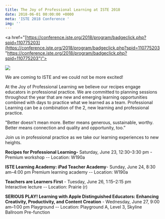 ```yaml
---
title: The Joy of Professional Learning at ISTE 2018
date: 2018-06-01 00:00:00 +0000
meta: 'ISTE 2018 Conference '
img: ''
---
```

<a href="[https://conference.iste.org/2018/program/badgeclick.php?spid=110775203](https://conference.iste.org/2018/program/badgeclick.php?spid=110775203 "https://conference.iste.org/2018/program/badgeclick.php?spid=110775203")"> 

<img src='![](https://conference.iste.org/2018/program/images/ISTE_2018_Digital_Badge_Speaker.png)'> </a>

We are coming to ISTE and we could not be more excited!

At the Joy of Professional Learning we believe our recipes engage educators in professional practice. We are committed to planning sessions throughout the year that are new and emerging learning opportunities combined with days to practice what we learned as a team. Professional Learning can be a combination of the 2, new learning and professional practice.

"Better doesn't mean more. Better means generous, sustainable, worthy. Better means connection and quality and opportunity, too.”

Join us in professional practice as we take our learning experiences to new heights.

**Recipes for Professional Learning-** Saturday, June 23, 12:30–3:30 pm - Premium workshop -- Location: W190a

**ISTE Learning Academy: iPad Teacher Academy**- Sunday, June 24, 8:30 am–4:00 pm Premium learning academy -- Location: W190a

**Teachers are Learners First** - Tuesday, June 26, 1:15–2:15 pm  
Interactive lecture -- Location: Prairie (r)

**SERIOUS PLAY! Learning with Apple Distinguished Educators: Enhancing Creativity, Productivity, and Content Creation** - Wednesday, June 27, 9:00 am–1:00 pm Playground -- Location: Playground A, Level 3, Skyline Ballroom Pre-function